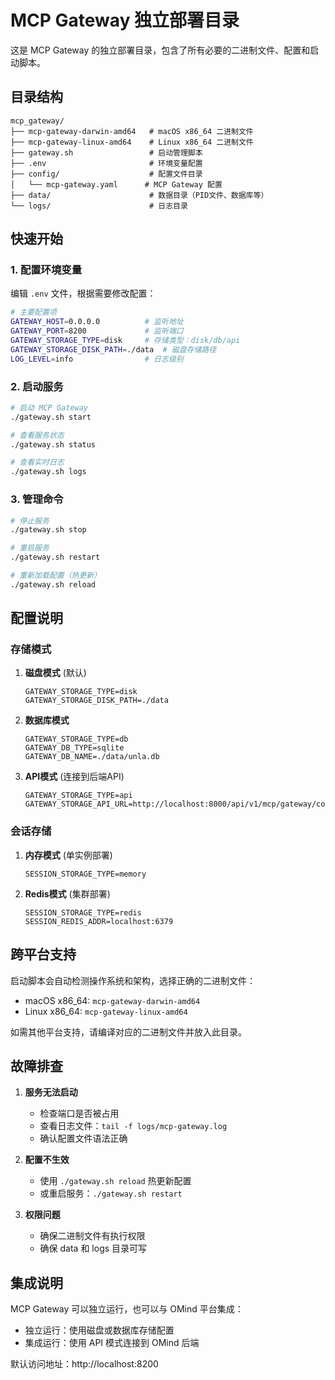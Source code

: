 # MCP Gateway 独立部署目录

这是 MCP Gateway 的独立部署目录，包含了所有必要的二进制文件、配置和启动脚本。

## 目录结构

```
mcp_gateway/
├── mcp-gateway-darwin-amd64   # macOS x86_64 二进制文件
├── mcp-gateway-linux-amd64    # Linux x86_64 二进制文件
├── gateway.sh                 # 启动管理脚本
├── .env                       # 环境变量配置
├── config/                    # 配置文件目录
│   └── mcp-gateway.yaml      # MCP Gateway 配置
├── data/                      # 数据目录（PID文件、数据库等）
└── logs/                      # 日志目录

```

## 快速开始

### 1. 配置环境变量

编辑 `.env` 文件，根据需要修改配置：

```bash
# 主要配置项
GATEWAY_HOST=0.0.0.0          # 监听地址
GATEWAY_PORT=8200             # 监听端口
GATEWAY_STORAGE_TYPE=disk     # 存储类型：disk/db/api
GATEWAY_STORAGE_DISK_PATH=./data  # 磁盘存储路径
LOG_LEVEL=info                # 日志级别
```

### 2. 启动服务

```bash
# 启动 MCP Gateway
./gateway.sh start

# 查看服务状态
./gateway.sh status

# 查看实时日志
./gateway.sh logs
```

### 3. 管理命令

```bash
# 停止服务
./gateway.sh stop

# 重启服务
./gateway.sh restart

# 重新加载配置（热更新）
./gateway.sh reload
```

## 配置说明

### 存储模式

1. **磁盘模式** (默认)
   ```
   GATEWAY_STORAGE_TYPE=disk
   GATEWAY_STORAGE_DISK_PATH=./data
   ```

2. **数据库模式**
   ```
   GATEWAY_STORAGE_TYPE=db
   GATEWAY_DB_TYPE=sqlite
   GATEWAY_DB_NAME=./data/unla.db
   ```

3. **API模式** (连接到后端API)
   ```
   GATEWAY_STORAGE_TYPE=api
   GATEWAY_STORAGE_API_URL=http://localhost:8000/api/v1/mcp/gateway/configs
   ```

### 会话存储

1. **内存模式** (单实例部署)
   ```
   SESSION_STORAGE_TYPE=memory
   ```

2. **Redis模式** (集群部署)
   ```
   SESSION_STORAGE_TYPE=redis
   SESSION_REDIS_ADDR=localhost:6379
   ```

## 跨平台支持

启动脚本会自动检测操作系统和架构，选择正确的二进制文件：

- macOS x86_64: `mcp-gateway-darwin-amd64`
- Linux x86_64: `mcp-gateway-linux-amd64`

如需其他平台支持，请编译对应的二进制文件并放入此目录。

## 故障排查

1. **服务无法启动**
   - 检查端口是否被占用
   - 查看日志文件：`tail -f logs/mcp-gateway.log`
   - 确认配置文件语法正确

2. **配置不生效**
   - 使用 `./gateway.sh reload` 热更新配置
   - 或重启服务：`./gateway.sh restart`

3. **权限问题**
   - 确保二进制文件有执行权限
   - 确保 data 和 logs 目录可写

## 集成说明

MCP Gateway 可以独立运行，也可以与 OMind 平台集成：

- 独立运行：使用磁盘或数据库存储配置
- 集成运行：使用 API 模式连接到 OMind 后端

默认访问地址：http://localhost:8200